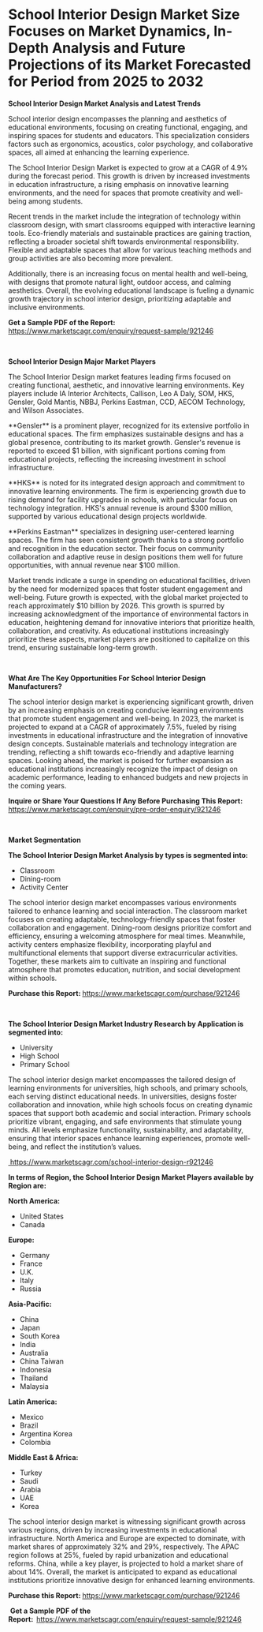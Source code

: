 <p><h1>School Interior Design Market Size Focuses on Market Dynamics, In-Depth Analysis and Future Projections of its Market Forecasted for Period from 2025 to 2032</h1></p><p><strong>School Interior Design Market Analysis and Latest Trends</strong></p>
<p><p>School interior design encompasses the planning and aesthetics of educational environments, focusing on creating functional, engaging, and inspiring spaces for students and educators. This specialization considers factors such as ergonomics, acoustics, color psychology, and collaborative spaces, all aimed at enhancing the learning experience.</p><p>The School Interior Design Market is expected to grow at a CAGR of 4.9% during the forecast period. This growth is driven by increased investments in education infrastructure, a rising emphasis on innovative learning environments, and the need for spaces that promote creativity and well-being among students. </p><p>Recent trends in the market include the integration of technology within classroom design, with smart classrooms equipped with interactive learning tools. Eco-friendly materials and sustainable practices are gaining traction, reflecting a broader societal shift towards environmental responsibility. Flexible and adaptable spaces that allow for various teaching methods and group activities are also becoming more prevalent. </p><p>Additionally, there is an increasing focus on mental health and well-being, with designs that promote natural light, outdoor access, and calming aesthetics. Overall, the evolving educational landscape is fueling a dynamic growth trajectory in school interior design, prioritizing adaptable and inclusive environments.</p></p>
<p><strong>Get a Sample PDF of the Report:&nbsp;</strong> <a href="https://www.marketscagr.com/enquiry/request-sample/921246?utm_campaign=2033&utm_medium=2&utm_source=Github&utm_content=ia&utm_term=18042025&utm_id=school-interior-design">https://www.marketscagr.com/enquiry/request-sample/921246</a></p>
<p>&nbsp;</p>
<p><strong>School Interior Design Major Market Players</strong></p>
<p><p>The School Interior Design market features leading firms focused on creating functional, aesthetic, and innovative learning environments. Key players include IA Interior Architects, Callison, Leo A Daly, SOM, HKS, Gensler, Gold Mantis, NBBJ, Perkins Eastman, CCD, AECOM Technology, and Wilson Associates.</p><p>**Gensler** is a prominent player, recognized for its extensive portfolio in educational spaces. The firm emphasizes sustainable designs and has a global presence, contributing to its market growth. Gensler's revenue is reported to exceed $1 billion, with significant portions coming from educational projects, reflecting the increasing investment in school infrastructure.</p><p>**HKS** is noted for its integrated design approach and commitment to innovative learning environments. The firm is experiencing growth due to rising demand for facility upgrades in schools, with particular focus on technology integration. HKS's annual revenue is around $300 million, supported by various educational design projects worldwide.</p><p>**Perkins Eastman** specializes in designing user-centered learning spaces. The firm has seen consistent growth thanks to a strong portfolio and recognition in the education sector. Their focus on community collaboration and adaptive reuse in design positions them well for future opportunities, with annual revenue near $100 million.</p><p>Market trends indicate a surge in spending on educational facilities, driven by the need for modernized spaces that foster student engagement and well-being. Future growth is expected, with the global market projected to reach approximately $10 billion by 2026. This growth is spurred by increasing acknowledgment of the importance of environmental factors in education, heightening demand for innovative interiors that prioritize health, collaboration, and creativity. As educational institutions increasingly prioritize these aspects, market players are positioned to capitalize on this trend, ensuring sustainable long-term growth.</p></p>
<p>&nbsp;</p>
<p><strong>What Are The Key Opportunities For School Interior Design Manufacturers?</strong></p>
<p><p>The school interior design market is experiencing significant growth, driven by an increasing emphasis on creating conducive learning environments that promote student engagement and well-being. In 2023, the market is projected to expand at a CAGR of approximately 7.5%, fueled by rising investments in educational infrastructure and the integration of innovative design concepts. Sustainable materials and technology integration are trending, reflecting a shift towards eco-friendly and adaptive learning spaces. Looking ahead, the market is poised for further expansion as educational institutions increasingly recognize the impact of design on academic performance, leading to enhanced budgets and new projects in the coming years.</p></p>
<p><strong>Inquire or Share Your Questions If Any Before Purchasing This Report:</strong> <a href="https://www.marketscagr.com/enquiry/pre-order-enquiry/921246?utm_campaign=2033&utm_medium=2&utm_source=Github&utm_content=ia&utm_term=18042025&utm_id=school-interior-design">https://www.marketscagr.com/enquiry/pre-order-enquiry/921246</a></p>
<p>&nbsp;</p>
<p><strong>Market Segmentation</strong></p>
<p><strong>The School Interior Design Market Analysis by types is segmented into:</strong></p>
<p><ul><li>Classroom</li><li>Dining-room</li><li>Activity Center</li></ul></p>
<p><p>The school interior design market encompasses various environments tailored to enhance learning and social interaction. The classroom market focuses on creating adaptable, technology-friendly spaces that foster collaboration and engagement. Dining-room designs prioritize comfort and efficiency, ensuring a welcoming atmosphere for meal times. Meanwhile, activity centers emphasize flexibility, incorporating playful and multifunctional elements that support diverse extracurricular activities. Together, these markets aim to cultivate an inspiring and functional atmosphere that promotes education, nutrition, and social development within schools.</p></p>
<p><strong>Purchase this Report:&nbsp;</strong><a href="https://www.marketscagr.com/purchase/921246?utm_campaign=2033&utm_medium=2&utm_source=Github&utm_content=ia&utm_term=18042025&utm_id=school-interior-design">https://www.marketscagr.com/purchase/921246</a></p>
<p>&nbsp;</p>
<p><strong>The School Interior Design Market Industry Research by Application is segmented into:</strong></p>
<p><ul><li>University</li><li>High School</li><li>Primary School</li></ul></p>
<p><p>The school interior design market encompasses the tailored design of learning environments for universities, high schools, and primary schools, each serving distinct educational needs. In universities, designs foster collaboration and innovation, while high schools focus on creating dynamic spaces that support both academic and social interaction. Primary schools prioritize vibrant, engaging, and safe environments that stimulate young minds. All levels emphasize functionality, sustainability, and adaptability, ensuring that interior spaces enhance learning experiences, promote well-being, and reflect the institution’s values.</p></p>
<p><a href="https://www.marketscagr.com/school-interior-design-r921246?utm_campaign=2033&utm_medium=2&utm_source=Github&utm_content=ia&utm_term=18042025&utm_id=school-interior-design">&nbsp;https://www.marketscagr.com/school-interior-design-r921246</a></p>
<p><strong>In terms of Region, the School Interior Design Market Players available by Region are:</strong></p>
<p>
    <p> <strong> North America: </strong>
        <ul>
            <li>United States</li>
            <li>Canada</li>
        </ul>
        </p> 
    <p> <strong> Europe: </strong>
        <ul>
            <li>Germany</li>
            <li>France</li>
            <li>U.K.</li>
            <li>Italy</li>
            <li>Russia</li>
        </ul>
        </p> 
    <p> <strong> Asia-Pacific: </strong>
        <ul>
            <li>China</li>
            <li>Japan</li>
            <li>South Korea</li>
            <li>India</li>
            <li>Australia</li>
            <li>China Taiwan</li>
            <li>Indonesia</li>
            <li>Thailand</li>
            <li>Malaysia</li>
        </ul>
        </p> 
    <p> <strong> Latin America: </strong>
        <ul>
            <li>Mexico</li>
            <li>Brazil</li>
            <li>Argentina Korea</li>
            <li>Colombia</li>
        </ul>
        </p> 
    <p> <strong> Middle East & Africa: </strong>
        <ul>
            <li>Turkey</li>
            <li>Saudi</li>
            <li>Arabia</li>
            <li>UAE</li>
            <li>Korea</li>
        </ul>
    </p>
    </p>
<p><p>The school interior design market is witnessing significant growth across various regions, driven by increasing investments in educational infrastructure. North America and Europe are expected to dominate, with market shares of approximately 32% and 29%, respectively. The APAC region follows at 25%, fueled by rapid urbanization and educational reforms. China, while a key player, is projected to hold a market share of about 14%. Overall, the market is anticipated to expand as educational institutions prioritize innovative design for enhanced learning environments.</p></p>
<p><strong>Purchase this Report: </strong><a href="https://www.marketscagr.com/purchase/921246?utm_campaign=2033&utm_medium=2&utm_source=Github&utm_content=ia&utm_term=18042025&utm_id=school-interior-design">https://www.marketscagr.com/purchase/921246</a></p>
<p>&nbsp;<strong>Get a Sample PDF of the Report:&nbsp;&nbsp;</strong><a href="https://www.marketscagr.com/enquiry/request-sample/921246?utm_campaign=2033&utm_medium=2&utm_source=Github&utm_content=ia&utm_term=18042025&utm_id=school-interior-design">https://www.marketscagr.com/enquiry/request-sample/921246</a></p>
<p><strong></strong></p>
<p><p></p><p></p><p></p></p>